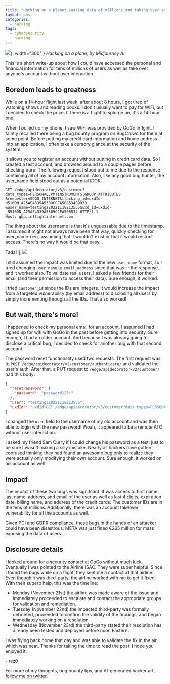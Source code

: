 ```yaml
---
title: "Hacking on a plane: Leaking data of millions and taking over any account"
layout: post
categories:
  - hacking
tags:
  - cybersecurity
  - hacking
---
```


![](https://i.imgur.com/6u4iy7e.png){: width="300" }
*Hacking on a plane, by Midjourney AI*

This is a short write-up about how I could have accessed the personal and financial information for tens of millions of users as well as take over anyone's account without user interaction. 

## Boredom leads to greatness

While on a 14-hour flight last week, after about 8 hours, I got tired of watching shows and reading books. I don't usually want to pay for WiFi, but I decided to check the price. If there is a flight to splurge on, it's a 14-hour one. 

When I pulled up my phone, I saw WiFi was provided by GoGo Inflgiht. I faintly recalled there being a bug bounty program on BugCrowd for them at some point. Before putting my credit card information and home address into an application, I often take a cursory glance at the security of the system. 

It allows you to register an account without putting in credit card data. So I created a test account, and browsed around to a couple pages before checking burp. The following request stood out to me due to the response containing all of my account information. Also, like any good bug hunter, the user_name field stood out as a potential IDOR.

```
GET /edge/apidecorator/v3/customer?data_types=PERSONAL,PMTINSTRUMENTS,GROUP_ATTRIBUTES
&requester=GOGO_INTERNET&tracking_id=uxdId-N510DN_A25AE4339A5309CCFA508534B9933
&user_name=testingz20221118213555&uxd_id=uxdId-_N510DN_A25AE4339A5309CCFA508534 HTTP/1.1
Host: gbp.inflightinternet.com
```

The thing about the username is that it's unguessable due to the timestamp. I assumed it might not always have been that way, quickly checking for user_name `test`, assuming that it wouldn't exist or that it would restrict access. There's no way it would be that easy...

Tada! 🎉
![](https://i.imgur.com/nuTNom6.png)

I still assumed the impact was limited due to the new `user_name` format, so I tried changing `user_name` to `email_address` since that was in the response... and it worked also. To validate real users, I asked a few friends for their email (and their permission to access their data). Sure enough, it worked. 

I tried `customer_id` since the IDs are integers. It would increase the impact from a targeted vulnerability (by email address) to disclosing all users by simply incrementing through all the IDs. That also worked!

## But wait, there's more!

I happened to check my personal email for an account. I assumed I had signed up for wifi with GoGo in the past before getting into security. Sure enough, I had an older account. And because I was already going to disclose a critical bug, I decided to check for another bug with that second account.

The password reset functionality used two requests. The first request was to 
`POST /edge/apidecorator/v2/customer/authenticate/` and validated the user's auth. After that, a PUT request to `/edge/apidecorator/v2/customer/` had this body:

```json
{
  "resetPassword": {
    "password": "password123!"
  },
  "user": "testingz20221118213555",
  "uxdId": "uxdId-GET /edge/apidecorator/v3/customer?data_types=PERSONAL,PMTINSTRUMENTS,GROUP_ATTRIBUTES&requester=GOGO_INTERNET&tracking_id=uxdId-N510DN_A25AE4339A5309CCFA508534B99332B0_1668735922_0avmL6L5q&user_name=testingz20221118213555&uxd_id=uxdId-_N510DN_A25AE4339A5309CCFA508534B99332B0_1668735922_0avmL6L5q HTTP/1.1_N510DN_A25AE4339A5309CCFA508534B99332B0_1668735922_0avmL6L5q"
}
```

I changed the `user` field to the username of my old account and was then able to login with the new password! Woah, it appeared to be a remote ATO without user interaction. 

I asked my friend Sam Curry if I could change his password as a test, just to be sure I wasn't making a silly mistake. Nearly all hackers have gotten confused thinking they had found an awesome bug only to realize they were actually only modifying their own account. Sure enough, it worked on his account as well!

## Impact

The impact of these two bugs was signifcant. It was access to first name, last name, address, and email of the user as well as last 4 digits, expiration date, billing name, and address of the credit cards. The customer IDs are in the tens of millions. Additionally, there was an account takeover vulnerability for all the accounts as well. 

Given PCI and GDPR compliance, these bugs in the hands of an attacker could have been disastrous. META was just fined €265 million for mass exposing the data of users. 

## Disclosure details

I looked around for a security contact at GoGo without much luck. Eventually I was pointed to the Airline ISAC. They were super helpful. Since I found the bugs while on a flight, they sent me a contact at that airline. Even though it was third-party, the airline worked with me to get it fixed. With their superb help, this was the timeline:

-  Monday (November 21st) the airline was made aware of the issue and immediately proceeded to escalate and contact the appropriate groups for validation and remediation.
-  Tuesday (November 22nd) the impacted third-party was formally debriefed, proceeded to confirm the validity of the findings, and began immediately working on a resolution.
-  Wednesday (November 23rd) the third-party stated their resolution has already been tested and deployed before noon Eastern.

I was flying back home that day and was able to validate the fix in the air, which was neat. Thanks for taking the time to read the post. I hope you enjoyed it. 

\- rez0


For more of my thoughts, bug bounty tips, and AI-generated hacker art, [follow me on twitter](https://twitter.com/rez0__). 

<meta name="twitter:card" content="summary_large_image" />
<meta name="twitter:site" content="@rez0__" />
<meta name="twitter:creator" content="@rez0__" />
<meta property="og:url" content="https://rez0.blog/hacking/2022/12/02/hacking-on-a-plane.html" />
<meta property="og:title" content="Hacking on a plane" />
<meta property="og:description" content="Leaking data of millions and taking over any account" />
<meta property="og:image" content="https://i.imgur.com/6u4iy7e.png" />
